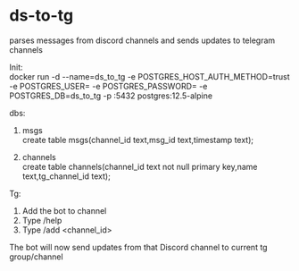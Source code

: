 # ds-to-tg
parses messages from discord channels and sends updates to telegram channels
  
  
  
Init:  
docker run -d --name=ds_to_tg -e POSTGRES_HOST_AUTH_METHOD=trust -e POSTGRES_USER=<user> -e POSTGRES_PASSWORD=<pass> -e POSTGRES_DB=ds_to_tg -p <port>:5432 postgres:12.5-alpine

dbs:
1. msgs  
create table msgs(channel_id text,msg_id text,timestamp text);  

2. channels  
create table channels(channel_id text not null primary key,name text,tg_channel_id text);


  
Tg:  
1. Add the bot to channel  
2. Type /help  
3. Type /add <channel_id> <name>  

The bot will now send updates from that Discord channel to current tg group/channel
